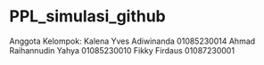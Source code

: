 # PPL_simulasi_github

Anggota Kelompok:
Kalena Yves Adiwinanda 01085230014
Ahmad Raihannudin Yahya 01085230010
Fikky Firdaus 01087230001

